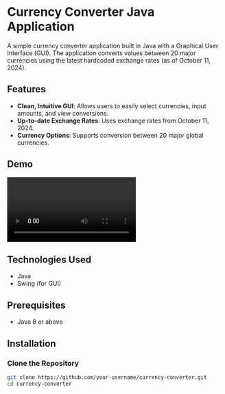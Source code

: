 # Currency Converter Java Application

A simple currency converter application built in Java with a Graphical User Interface (GUI). The application converts values between 20 major currencies using the latest hardcoded exchange rates (as of October 11, 2024).

## Features
- **Clean, Intuitive GUI**: Allows users to easily select currencies, input amounts, and view conversions.
- **Up-to-date Exchange Rates**: Uses exchange rates from October 11, 2024.
- **Currency Options**: Supports conversion between 20 major global currencies.

## Demo
![Currency Converter](currency-converter-demo.mp4)
## Technologies Used
- Java
- Swing (for GUI)

## Prerequisites

- Java 8 or above

## Installation

### Clone the Repository

```bash
git clone https://github.com/your-username/currency-converter.git
cd currency-converter
